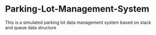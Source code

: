 # Parking-Lot-Management-System
This is a simulated parking lot data management system based on stack and queue data structure
